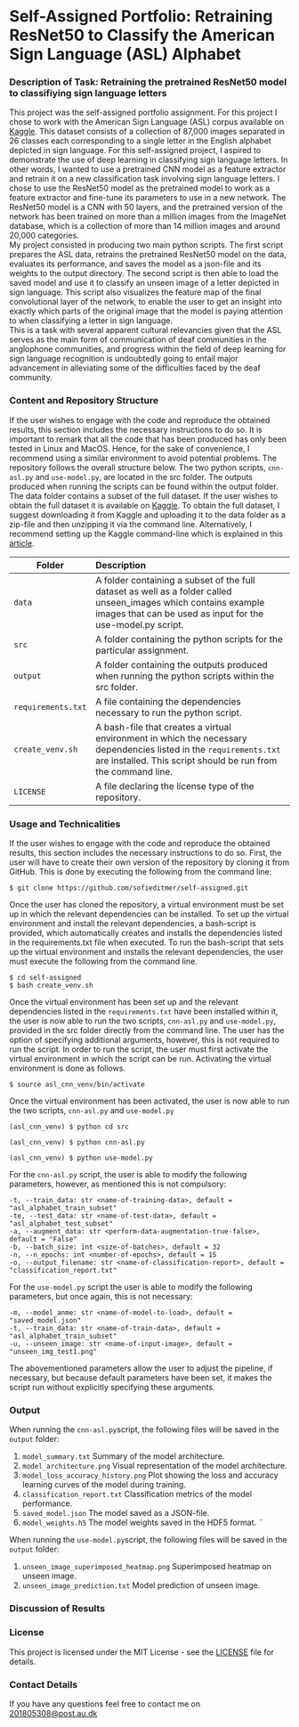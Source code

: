 # Self-Assigned Portfolio: Retraining ResNet50 to Classify the American Sign Language (ASL) Alphabet

### Description of Task: Retraining the pretrained ResNet50 model to classifiying sign language letters <br>
This project was the self-assigned portfolio assignment. For this project I chose to work with the American Sign Language (ASL) corpus available on [Kaggle](https://www.kaggle.com/grassknoted/asl-alphabet). This dataset consists of a collection of 87,000 images separated in 26 classes each corresponding to a single letter in the English alphabet depicted in sign language. For this self-assigned project, I aspired to demonstrate the use of deep learning in classifying sign language letters. In other words, I wanted to use a pretrained CNN model as a feature extractor and retrain it on a new classification task involving sign language letters. I chose to use the ResNet50 model as the pretrained model to work as a feature extractor and fine-tune its parameters to use in a new network. The ResNet50 model is a CNN with 50 layers, and the pretrained version of the network has been trained on more than a million images from the ImageNet database, which is a collection of more than 14 million images and around 20,000 categories. <br>
My project consisted in producing two main python scripts. The first script prepares the ASL data, retrains the pretrained ResNet50 model on the data, evaluates its performance, and saves the model as a json-file and its weights to the output directory.
The second script is then able to load the saved model and use it to classify an unseen image of a letter depicted in sign language. This script also visualizes the feature map of the final convolutional layer of the network, to enable the user to get an insight into exactly which parts of the original image that the model is paying attention to when classifying a letter in sign language. <br>
This is a task with several apparent cultural relevancies given that the ASL serves as the main form of communication of deaf communities in the anglophone communities, and progress within the field of deep learning for sign language recognition is undoubtedly going to entail major advancement in alleviating some of the difficulties faced by the deaf community. <br>

### Content and Repository Structure <br>
If the user wishes to engage with the code and reproduce the obtained results, this section includes the necessary instructions to do so. It is important to remark that all the code that has been produced has only been tested in Linux and MacOS. Hence, for the sake of convenience, I recommend using a similar environment to avoid potential problems. 
The repository follows the overall structure below. The two python scripts, ```cnn-asl.py``` and ```use-model.py```, are located in the src folder. The outputs produced when running the scripts can be found within the output folder. The data folder contains a subset of the full dataset. If the user wishes to obtain the full dataset it is available on [Kaggle](https://www.kaggle.com/grassknoted/asl-alphabet). To obtain the full dataset, I suggest downloading it from Kaggle and uploading it to the data folder as a zip-file and then unzipping it via the command line. Alternatively, I recommend setting up the Kaggle command-line which is explained in this [article](https://necromuralist.github.io/kaggle-competitions/posts/set-up-the-kaggle-command-line-command/).

| Folder | Description|
|--------|:-----------|
| ```data``` | A folder containing a subset of the full dataset as well as a folder called unseen_images which contains example images that can be used as input for the use-model.py script. 
| ```src``` | A folder containing the python scripts for the particular assignment.
| ```output``` | A folder containing the outputs produced when running the python scripts within the src folder.
| ```requirements.txt```| A file containing the dependencies necessary to run the python script.
| ```create_venv.sh```| A bash-file that creates a virtual environment in which the necessary dependencies listed in the ```requirements.txt``` are installed. This script should be run from the command line.
| ```LICENSE``` | A file declaring the license type of the repository.

### Usage and Technicalities <br>
If the user wishes to engage with the code and reproduce the obtained results, this section includes the necessary instructions to do so. First, the user will have to create their own version of the repository by cloning it from GitHub. This is done by executing the following from the command line: 

```
$ git clone https://github.com/sofieditmer/self-assigned.git
```

Once the user has cloned the repository, a virtual environment must be set up in which the relevant dependencies can be installed. To set up the virtual environment and install the relevant dependencies, a bash-script is provided, which automatically creates and installs the dependencies listed in the requirements.txt file when executed. To run the bash-script that sets up the virtual environment and installs the relevant dependencies, the user must execute the following from the command line. 

```
$ cd self-assigned
$ bash create_venv.sh 
```

Once the virtual environment has been set up and the relevant dependencies listed in the ```requirements.txt``` have been installed within it, the user is now able to run the two scripts, ```cnn-asl.py``` and ```use-model.py```, provided in the src folder directly from the command line. The user has the option of specifying additional arguments, however, this is not required to run the script. In order to run the script, the user must first activate the virtual environment in which the script can be run. Activating the virtual environment is done as follows.

```
$ source asl_cnn_venv/bin/activate
```

Once the virtual environment has been activated, the user is now able to run the two scripts, ```cnn-asl.py``` and ```use-model.py```

```
(asl_cnn_venv) $ python cd src

(asl_cnn_venv) $ python cnn-asl.py

(asl_cnn_venv) $ python use-model.py
```

For the ```cnn-asl.py``` script, the user is able to modify the following parameters, however, as mentioned this is not compulsory:

```
-t, --train_data: str <name-of-training-data>, default = "asl_alphabet_train_subset"
-te, --test_data: str <name-of-test-data>, default = "asl_alphabet_test_subset"
-a, --augment_data: str <perform-data-augmentation-true-false>, default = "False"
-b, --batch_size: int <size-of-batches>, default = 32
-n, --n_epochs: int <number-of-epochs>, default = 15
-o, --output_filename: str <name-of-classification-report>, default = "classification_report.txt"
```

For the ```use-model.py``` script the user is able to modify the following parameters, but once again, this is not necessary:

```
-m, --model_anme: str <name-of-model-to-load>, default = "saved_model.json"
-t, --train_data: str <name-of-train-data>, default = "asl_alphabet_train_subset"
-u, --unseen_image: str <name-of-input-image>, default = "unseen_img_test1.png"
````

The abovementioned parameters allow the user to adjust the pipeline, if necessary, but because default parameters have been set, it makes the script run without explicitly specifying these arguments.  

### Output <br>
When running the ```cnn-asl.py```script, the following files will be saved in the ```output``` folder: 
1. ```model_summary.txt``` Summary of the model architecture.
2. ```model_architecture.png``` Visual representation of the model architecture.
3. ```model_loss_accuracy_history.png``` Plot showing the loss and accuracy learning curves of the model during training.
4. ```classification_report.txt``` Classification metrics of the model performance.
5. ```saved_model.json``` The model saved as a JSON-file.
6. ```model_weights.h5``` The model weights saved in the HDF5 format. ¨

When running the ```use-model.py```script, the following files will be saved in the ```output``` folder: 
1. ```unseen_image_superimposed_heatmap.png``` Superimposed heatmap on unseen image.
2. ```unseen_image_prediction.txt``` Model prediction of unseen image.

### Discussion of Results <br>


### License <br>
This project is licensed under the MIT License - see the [LICENSE](https://github.com/sofieditmer/self-assigned/blob/main/LICENSE) file for details.

### Contact Details <br>
If you have any questions feel free to contact me on [201805308@post.au.dk](201805308@post.au.dk)
